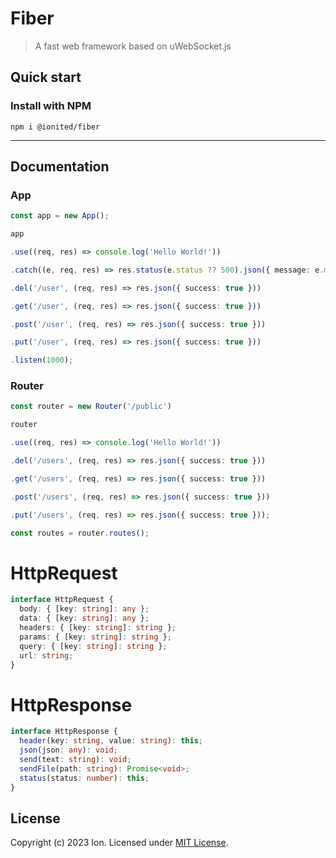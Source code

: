 # Fiber

> A fast web framework based on uWebSocket.js

## Quick start

### Install with NPM

```
npm i @ionited/fiber
```

---

## Documentation

### App

```ts
const app = new App();

app

.use((req, res) => console.log('Hello World!'))

.catch((e, req, res) => res.status(e.status ?? 500).json({ message: e.message ?? 'Internal server error' }))

.del('/user', (req, res) => res.json({ success: true }))

.get('/user', (req, res) => res.json({ success: true }))

.post('/user', (req, res) => res.json({ success: true }))

.put('/user', (req, res) => res.json({ success: true }))

.listen(1000);
```

### Router

```ts
const router = new Router('/public')

router

.use((req, res) => console.log('Hello World!'))

.del('/users', (req, res) => res.json({ success: true }))

.get('/users', (req, res) => res.json({ success: true }))

.post('/users', (req, res) => res.json({ success: true }))

.put('/users', (req, res) => res.json({ success: true }));

const routes = router.routes();
```

# HttpRequest

```ts
interface HttpRequest {
  body: { [key: string]: any };
  data: { [key: string]: any };
  headers: { [key: string]: string };
  params: { [key: string]: string };
  query: { [key: string]: string };
  url: string;
}
```

# HttpResponse

```ts
interface HttpResponse {
  header(key: string, value: string): this;
  json(json: any): void;
  send(text: string): void;
  sendFile(path: string): Promise<void>;
  status(status: number): this;
}
```

## License

Copyright (c) 2023 Ion. Licensed under [MIT License](LICENSE).
